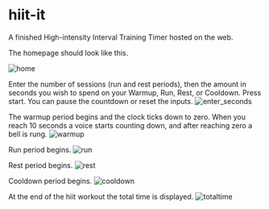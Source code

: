 # hiit-it
A finished High-intensity Interval Training Timer hosted on the web.

The homepage should look like this.

![home](images/home.png)

Enter the number of sessions (run and rest periods), then the amount in seconds you wish to spend on your Warmup, Run, Rest, or Cooldown. Press start. You can pause the countdown or reset the inputs.
![enter_seconds](images/enter_seconds.png)

The warmup period begins and the clock ticks down to zero.
When you reach 10 seconds a voice starts counting down, and after reaching zero a bell is rung.
![warmup](images/warmup.png)

Run period begins.
![run](images/run.png)

Rest period begins.
![rest](images/rest.png)

Cooldown period begins.
![cooldown](images/cooldown.png)

At the end of the hiit workout the total time is displayed.
![totaltime](images/totaltime.png)
